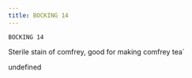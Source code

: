 ```yaml
---
title: BOCKING 14
---
```

`BOCKING 14`

Sterile stain of comfrey, good for making comfrey tea`

undefined
